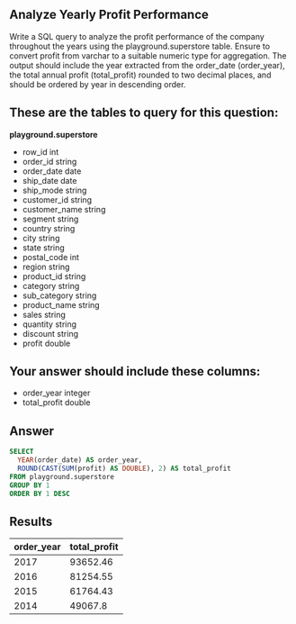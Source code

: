 ## Analyze Yearly Profit Performance
 
Write a SQL query to analyze the profit performance of the company throughout the years using the playground.superstore table. Ensure to convert profit from varchar to a suitable numeric type for aggregation. The output should include the year extracted from the order_date (order_year), the total annual profit (total_profit) rounded to two decimal places, and should be ordered by year in descending order.

## These are the tables to query for this question:
**playground.superstore**
- row_id int
- order_id string
- order_date date
- ship_date date
- ship_mode string
- customer_id string
- customer_name string
- segment string
- country string
- city string
- state string
- postal_code int
- region string
- product_id string
- category string
- sub_category string
- product_name string
- sales string
- quantity string
- discount string
- profit double
## Your answer should include these columns:
- order_year integer
- total_profit double

## Answer
```sql
SELECT
  YEAR(order_date) AS order_year,
  ROUND(CAST(SUM(profit) AS DOUBLE), 2) AS total_profit
FROM playground.superstore
GROUP BY 1
ORDER BY 1 DESC
```

## Results
| order_year | total_profit |
|------------|--------------|
| 2017       | 93652.46     |
| 2016       | 81254.55     |
| 2015       | 61764.43     |
| 2014       | 49067.8      |
